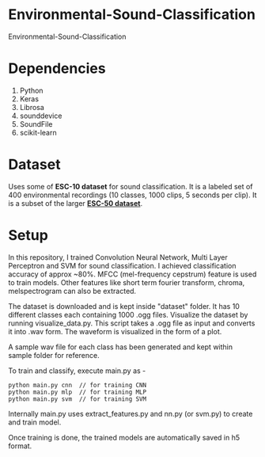 # Environmental-Sound-Classification
Environmental-Sound-Classification 

# Dependencies

1. Python
2. Keras
3. Librosa
4. sounddevice
5. SoundFile 
6. scikit-learn

# Dataset

Uses some of **ESC-10 dataset** for sound classification.
It is a labeled set of 400 environmental recordings (10 classes, 1000 clips, 5 seconds per clip). 
It is a subset of the larger **[ESC-50 dataset](https://github.com/karoldvl/ESC-50/)**.

# Setup

In this repository, I trained Convolution Neural Network, Multi Layer Perceptron and SVM for sound classification.
I achieved classification accuracy of approx ~80%.
MFCC (mel-frequency cepstrum) feature is used to train models. 
Other features like short term fourier transform, chroma, melspectrogram can also be extracted.

The dataset is downloaded and is kept inside "dataset" folder. It has 10 different classes each containing 1000 .ogg files.
Visualize the dataset by running visualize_data.py. 
This script takes a .ogg file as input and converts it into .wav form. 
The waveform is visualized in the form of a plot. 

A sample wav file for each class has been generated and kept within sample folder for reference.

To train and classify, execute main.py as -

```
python main.py cnn  // for training CNN
python main.py mlp  // for training MLP
python main.py svm  // for training SVM
```

Internally main.py uses extract_features.py and nn.py (or svm.py) to create and train model.

Once training is done, the trained models are automatically saved in h5 format.